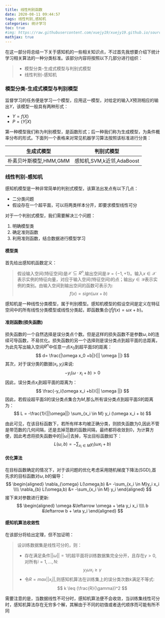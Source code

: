 ```yaml
---
title: 线性判别函数
date: 2020-08-11 09:44:57
tags: 线性判别,感知机
categories: 统计学习
toc: true
#img: https://raw.githubusercontent.com/xuejy19/xuejy19.github.io/source/thumbnail/perceptron.png
mathjax: true
---
```

在这一部分将总结一下关于感知机的一些相关知识点，不过首先我想要介绍下统计学习相关算法的一种分类标准。该部分内容将按照以下几部分进行组织：
> - 模型分类-生成式模型与判别式模型
> - 线性判别-感知机

<!--more-->
### 模型分类-生成式模型与判别模型
监督学习的任务便是学习一个模型，应用这一模型，对给定的输入$X$预测相应的输出$Y$，该模型一般具有两种形式：
- $Y = f(X)$
- $P = (Y|X)$

第一种模型我们称为判别模型，是函数形式；后一种我们称为生成模型，为条件概率分布的形式。下面列一个表格来对常见机器学习算法按照该标准进行分类：

|  生成式模型   | 判别式模型  |
|  ----  | ----  |
| 朴素贝叶斯模型,HMM,GMM  | 感知机,SVM,k近邻,AdaBoost |

### 线性判别-感知机
感知机模型是一种非常简单的判别式模型，该算法出发点有以下几点：
- 二分类问题
- 假设存在一个超平面，可以将两类样本分开，即要求模型线性可分

对于一个判别式模型，我们需要解决三个问题：
1. 明确模型类
2. 确定准则函数
3. 利用准则函数，结合数据进行模型学习

#### 模型类
首先给出感知机函数定义：
> 假设输入空间(特征空间)是$\mathcal{X} \subseteq R^n$,输出空间是$\mathcal{Y} = \{-1,+1\}$。输入$x\in \mathcal{X}$表示实例的特征向量，对应于输入空间(特征空间)的点；输出$y \in \mathcal{Y}$表示实例的类别。由输入空间到输出空间的函数可表示为:
$$
    f(x) = sign(\omega x+ b)
$$

感知机是一种线性分类模型，属于判别模型。感知机模型的假设空间是定义在特征空间中的所有线性分类模型或线性分类起，即函数集合$\{ f|f(x) = \omega x + b\}$。

#### 准则函数(损失函数)
损失函数的一个自然选择是误分类点个数。但是这样的损失函数不是参数$\omega,b$的连续可导函数，不易优化。损失函数的另一个选择则是误分类点到超平面的总距离，为此先写出输入空间$R^n$中任意一点$x_0$到超平面$S$的距离：
$$
    d= \frac{|\omega x_0 +b|}{|| \omega ||}
$$
其次，对于误分类的数据$(x_i,y_i)$来说:
$$
    -y_i(\omega \cdot x_i + b) >0 
$$
因此，误分类点$x_i$到超平面的距离为：
$$
    \frac{-y_i(\omega x_i +b)}{|| \omega ||}
$$
因此，若假设超平面$S$的误分类点集合为$M$,那么所有误分类点到超平面$S$的距离为：
$$
    L = -\frac{1}{||\omega||} \sum_{x_i \in M} y_i (\omega x_i + b)
$$

由此可见，在该目标函数下，若所有样本均被正确分类，则损失函数为0,因此不管是带范数的几何间隔，还是去掉范数的函数间隔，最终都将收敛到0，为计算方便，因此考虑将损失函数中的$||\omega||$去掉，写出目标函数如下：
$$
    L(\omega,b) = -\sum_{x_i \in M} y_i (\omega x_i + b)
$$

#### 优化算法

在目标函数确定的情况下，对于该问题的优化考虑采用随机梯度下降法(SGD),首先求的目标函数对$\omega, b$的偏导：
$$
    \begin{aligned}
        \nabla_{\omega} L(\omega,b) &= -\sum_{x_i \in M}y_i x_i \\\\
        \nabla_{b} L(\omega,b) &= -\sum_{x_i \in M} y_i
    \end{aligned}
$$
接下来对参数进行更新:
$$
    \begin{aligned}
         \omega &\leftarrow \omega + \eta y_i x_i  \\\\
         b &\leftarrow b + \eta y_i
    \end{aligned} 
$$

#### 感知机算法收敛性
在该部分将给出定理，但不加证明：
> 设训练数据集是线性可分的，则：
> - 存在满足条件$||\omega|| = 1$的超平面将训练数据集完全分开，且存在$\gamma >0$,对所有$i=1,\dots,N$:
$$
    y_i\omega x_i \geq \gamma
$$
> - 令$R = max ||x_i||$,则感知机算法在训练集上的误分类次数$k$满足不等式:
$$
    k \leq (\frac{R}{\gamma})^2
$$

需要注意的是，当数据线性不可分时，感知机算法便不会收敛，当训练集线性可分时，感知机算法存在无穷多个解，其解由于不同的初值或者迭代顺序而可能有所不同